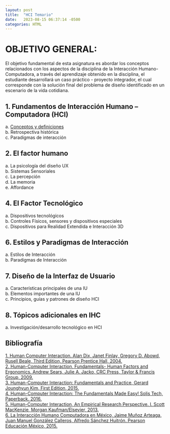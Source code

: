```yaml
---
layout: post
title:  "HCI Temario"
date:   2023-08-15 06:37:14 -0500
categories: HTML
---
```

# OBJETIVO GENERAL:


El objetivo fundamental de esta asignatura es abordar los conceptos relacionados con los aspectos de la
disciplina de la Interacción Humano-Computadora, a través del aprendizaje obtenido en la disciplina, el
estudiante desarrollará un caso práctico - proyecto integrador, el cual corresponde con la solución final
del problema de diseño identificado en un escenario de la vida cotidiana. 


## 1. Fundamentos de Interacción Humano – Computadora (HCI) 

a. [Conceptos y definiciones](https://unciafidelis.github.io/HCI/html/2023/08/16/ConceptosHCI.html) <br>
b. Retrospectiva histórica <br>
c. Paradigmas de interacción <br>

## 2. El factor humano

   a. La psicología del diseño UX<br>
   b. Sistemas Sensoriales <br>
   c. La percepción <br>
   d. La memoria <br>
   e. Affordance <br>
 
## 4. El Factor Tecnológico
   
  a. Dispositivos tecnológicos <br>
  b. Controles Físicos, sensores y dispositivos especiales <br>
  c. Dispositivos para Realidad Extendida e Interacción 3D <br>

## 6. Estilos y Paradigmas de Interacción

  a. Estilos de Interacción <br>
  b. Paradigmas de Interacción <br>

## 7. Diseño de la Interfaz de Usuario 

  a. Características principales de una IU <br>
  b. Elementos importantes de una IU <br>
  c. Principios, guías y patrones de diseño HCI <br>

## 8. Tópicos adicionales en IHC 

  a. Investigación/desarrollo tecnológico en HCI <br>

## Bibliografía

[1. Human Computer Interaction. Alan Dix, Janet Finlay, Gregory D. Abowd, Rusell Beale, Third
Edition, Pearson Prentice Hall, 2004.](https://paragnachaliya.in/wp-content/uploads/2017/08/HCI_Alan_Dix.pdf) <br>
[2. Human-Computer Interaction, Fundamentals- Human Factors and Ergonomics. Andrew Sears,
Julie A. Jacko, CRC Press, Taylor & Francis Group, 2009.](https://books.google.com.mx/books?id=b3rg6wmjc5QC&printsec=frontcover&hl=es&source=gbs_ge_summary_r&cad=0#v=onepage&q&f=false) <br> 
[3. Human-Computer Interaction: Fundamentals and Practice, Gerard Jounghyun Kim, First Edition, 2015.](https://www.academia.edu/38973879/Human_Computer_Interaction_Fundamentals_and_Practice)  <br>
[4. Human-Computer Interaction: The Fundamentals Made Easy! Solis Tech, Paperback. 2016.](https://www.amazon.com/Human-Computer-Interaction-Fundamentals-Made-Easy/dp/1523701226) <br>
[5. Human-Computer Interaction, An Empirical Research Perspective. I. Scott MacKenzie, Morgan
Kaufman/Elsevier, 2013.](https://www.amazon.com/Human-Computer-Interaction-Empirical-Research-Perspective/dp/0124058655) <br>
[6. La Interacción Humano Computadora en México, Jaime Muñoz Arteaga, Juan Manuel González
Calleros, Alfredo Sánchez Huitrón. Pearson Educación México, 2015.](https://isbn.cloud/9786073237239/la-interaccion-humano-computadora-en-mexico/) <br>

